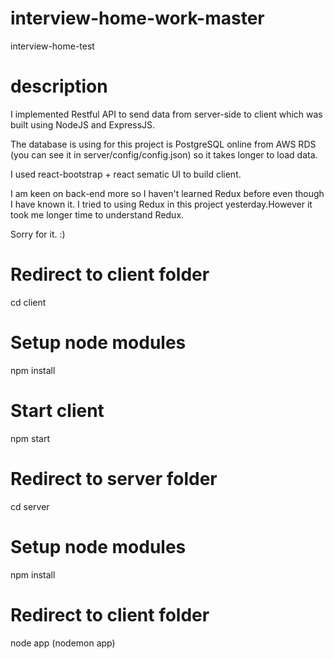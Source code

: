 # interview-home-work-master
 interview-home-test

 # description
 I implemented Restful API to send data from server-side to client which was built using NodeJS and ExpressJS.

 The database is using for this  project is PostgreSQL online from AWS RDS (you can see it in server/config/config.json) so it takes longer to load data.

 I used react-bootstrap + react sematic UI to build client.

 I am keen on back-end more so I haven't learned Redux before even though I have known it.
 I tried to using Redux in this project yesterday.However it took me longer time to understand Redux.

 Sorry for it. :)


 # Redirect to client folder
 cd client

 # Setup node modules
 npm install

 # Start client
 npm start

 # Redirect to server folder
 cd server

 # Setup node modules
 npm install

 # Redirect to client folder
 node app (nodemon app)
